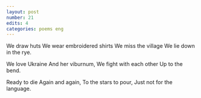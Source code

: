 ```yaml
---
layout: post
number: 21
edits: 4
categories: poems eng
---
```


We draw huts
We wear embroidered shirts
We miss the village 
We lie down in the rye.

We love Ukraine
And her viburnum,
We fight with each other 
Up to the bend.

Ready to die 
Again and again, 
To the stars to pour,
Just not for the language.
